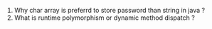 1. Why char array is preferrd to store password than string in java ?
1. What is runtime polymorphism or dynamic method dispatch ?
